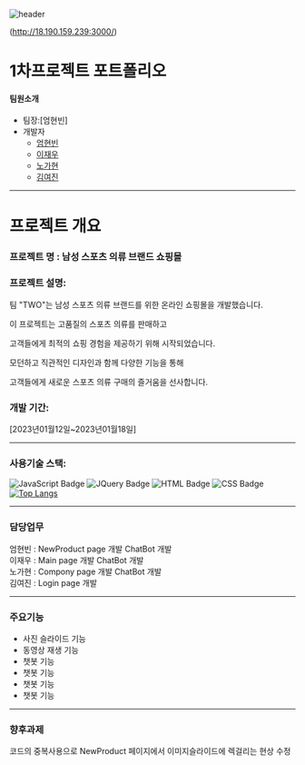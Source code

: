 ![header](https://capsule-render.vercel.app/api?type=venom&color=auto&height=300&section=header&text=TEAM%20TWO&fontSize=90&f=#000)

(http://18.190.159.239:3000/)

# 1차프로젝트 포트폴리오

#### 팀원소개
+ 팀장:[엄현빈]
+ 개발자
    + [엄현빈](https://uhb4.github.io/#)
    + [이재우](https://unbreakablesh.github.io/#)
    + [노가현](https://aoiferho.github.io/#)
    + [김여진](https://yeojin10044.github.io/#)

***
# 프로젝트 개요 
### 프로젝트 명 : 남성 스포츠 의류 브랜드 쇼핑몰     
### 프로젝트 설명:
팀 "TWO"는 남성 스포츠 의류 브랜드를 위한 온라인 쇼핑몰을 개발했습니다.

이 프로젝트는 고품질의 스포츠 의류를 판매하고

고객들에게 최적의 쇼핑 경험을 제공하기 위해 시작되었습니다.  

모던하고 직관적인 디자인과 함께 다양한 기능을 통해 

고객들에게 새로운 스포츠 의류 구매의 즐거움을 선사합니다.

### 개발 기간:
[2023년01월12일~2023년01월18일]
***

### 사용기술 스택:
![JavaScript Badge](https://img.shields.io/badge/JavaScript-F7DF1E?style=flat&logo=JavaScript&logoColor=white)
![JQuery Badge](https://img.shields.io/badge/jQuery-0769AD?style=flat&logo=jQuery&logoColor=white)
![HTML Badge](https://img.shields.io/badge/HTML5-E34F26?style=flat&logo=HTML5&logoColor=white)
![CSS Badge](https://img.shields.io/badge/CSS3-1572B6?style=flat&logo=CSS3&logoColor=white)   
[![Top Langs](https://github-readme-stats.vercel.app/api/top-langs/?username=UHB4&langs_count=8)](https://github.com/UHB4/github-readme-stats)

***
### 담당업무

엄현빈 : NewProduct page 개발 ChatBot 개발   
이재우 : Main page 개발 ChatBot 개발   
노가현 : Compony page 개발 ChatBot 개발   
김여진 : Login page 개발
***
### 주요기능

+ 사진 슬라이드 기능
+ 동영상 재생 기능 
+ 챗봇 기능
+ 챗봇 기능
+ 챗봇 기능
+ 챗봇 기능
***
### 향후과제 

코드의 중복사용으로 NewProduct 페이지에서 이미지슬라이드에 렉걸리는 현상 수정 
